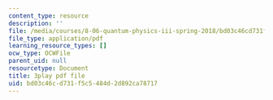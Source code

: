 ```yaml
---
content_type: resource
description: ''
file: /media/courses/8-06-quantum-physics-iii-spring-2018/bd03c46cd731f5c5484d2d892ca78717_9lc7mxULRF0.pdf
file_type: application/pdf
learning_resource_types: []
ocw_type: OCWFile
parent_uid: null
resourcetype: Document
title: 3play pdf file
uid: bd03c46c-d731-f5c5-484d-2d892ca78717
---
```


